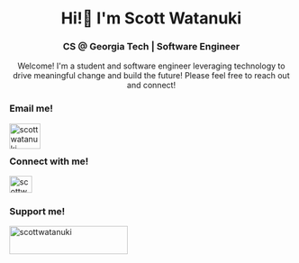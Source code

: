 <h1 align="center">Hi!👋 I'm Scott Watanuki</h1>
<h3 align="center">CS @ Georgia Tech | Software Engineer</h3>

<p align="middle">Welcome! I'm a student and software engineer leveraging technology to drive meaningful change and build the future!
Please feel free to reach out and connect!</p>

<h3 align="left">Email me!</h3>
<p><a href="mailto:scottwatanuki@gatech.edu"> <img align="left" src="https://t4.ftcdn.net/jpg/05/37/41/55/360_F_537415557_jzA3aAlyzbflHCKgG2pTV12dWGF56TiH.jpg" height="45" width="55" alt="scottwatanuki" /></a></p><br><br>

<h3 align="left">Connect with me!</h3>
<p align="left">
<a href="https://linkedin.com/in/scottwatanuki" target="blank"><img align="center" src="https://raw.githubusercontent.com/rahuldkjain/github-profile-readme-generator/master/src/images/icons/Social/linked-in-alt.svg" alt="scottwatanuki" height="30" width="40" /></a>
</p>

<h3 align="left">Support me!</h3>
<p><a href="https://www.buymeacoffee.com/scottwatanuki"> <img align="left" src="https://cdn.buymeacoffee.com/buttons/v2/default-yellow.png" height="50" width="210" alt="scottwatanuki" /></a></p><br><br>